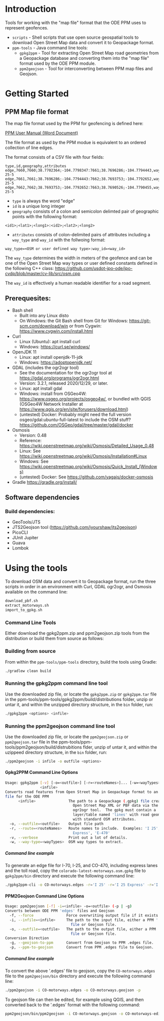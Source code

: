 # Introduction 
Tools for working with the "map file" format that the ODE PPM uses to represent geofences.

* `scripts` - Shell scripts that use open source geospatial tools to download Open Street Map data and convert it to Geopackage format.
* `ppm-tools` - Java command line tools:
    * `gpkg2ppm` - Tool for extracting Open Street Map road geometries from a Geopackage database and converting them into the "map file" format used by the ODE PPM module.
    * `ppm2geojson` - Tool for interconverting between PPM map files and Geojson.

# Getting Started

## PPM Map file format
The map file format used by the PPM for geofencing is defined here:

[PPM User Manual (Word Document)](https://github.com/usdot-jpo-ode/jpo-cvdp/blob/master/docs/ppm_user_manual.docx)

The file format as used by the PPM modue is equivalent to an ordered collection of line edges.

The format consists of a CSV file with four fields:

```csv
type,id,geography,attributes
edge,7660,7660;38.7702364;-104.7798347:7661;38.7696286;-104.7794443,way_type=motorway:way_id=I-25-5
edge,7661,7661;38.7696286;-104.7794443:7662;38.7693753;-104.7792652,way_type=motorway:way_id=I-25-5
edge,7662,7662;38.7693753;-104.7792652:7663;38.7690526;-104.7790455,way_type=motorway:way_id=I-25-5
```

* `type` is always the word "edge"
* `id` is a unique long integer
* `geography` consists of a colon and semicolon delimted pair of geographic points with the following format:
```csv
<id1>;<lat1>;<long1>:<id2>;<lat2>;<long2>
```
* `attributes` consists of colon-delimited pairs of attributes including a `way_type` and `way_id` with the follwoing format:
```csv
way_type=<OSM or user defined way type>:way_id=<way_id>
```
The `way_type` determines the width in meters of the geofence and can be one of the Open Street Map way types or user defined constants defined in the following C++ class:
https://github.com/usdot-jpo-ode/jpo-cvdp/blob/master/cv-lib/src/osm.cpp

The `way_id` is effectively a human readable identifier for a road segment.



## Prerequesites:
* Bash shell
    * Built into any Linux disto 
    * On Windows: the Git Bash shell from Git for Windows: https://git-scm.com/download/win or from Cygwin: https://www.cygwin.com/install.html
* Curl
    * Linux (Ubuntu): apt install curl
    * Windows: https://curl.se/windows/
* OpenJDK 11
    * Linux: apt install openjdk-11-jdk
    * Windows: https://adoptopenjdk.net/
* GDAL (includes the ogr2ogr tool)
    * See the documentation for the ogr2ogr tool at https://gdal.org/programs/ogr2ogr.html
    * Version: 3.2.1, released 2020/12/29, or later.
    * Linux: apt install gdal
    * Windows: install from OSGeo4W: https://www.osgeo.org/projects/osgeo4w/, or bundled with QGIS (OSGeo4W Network Installer at https://www.qgis.org/en/site/forusers/download.html)
    * (untested) Docker: Probably might need the full version osgeo/gdal:ubuntu-full-latest to include the OSM stuff? https://github.com/OSGeo/gdal/tree/master/gdal/docker
* Osmosis
    * Version: 0.48
    * Reference: https://wiki.openstreetmap.org/wiki/Osmosis/Detailed_Usage_0.48
    * Linux: See https://wiki.openstreetmap.org/wiki/Osmosis/Installation#Linux
    * Windows: See https://wiki.openstreetmap.org/wiki/Osmosis/Quick_Install_(Windows)
    * (untested) Docker: See https://github.com/yagajs/docker-osmosis
* Gradle https://gradle.org/install/

## Software dependencies

### Build dependencies:
* GeoTools/JTS
* JTS2Geojson tool (https://github.com/iyourshaw/jts2geojson)
* PicoCLI
* JUnit Jupiter
* Guava
* Lombok


# Using the tools
To download OSM data and convert it to Geopackage format, run the three scripts in order in an environment with Curl, GDAL ogr2ogr, and Osmosis available on the command line:
```bash
download_pbf.sh
extract_motorways.sh
import_to_gpkg.sh
```

### Command Line Tools
Either download the gpkg2ppm.zip and ppm2geojson.zip tools from the distribution or build them from source as follows:

### Building from source
From within the `ppm-tools/ppm-tools` directory, build the tools using Gradle:
```bash
./gradlew clean build
```

### Running the gpkg2ppm command line tool
Use the downloaded zip file, or locate the `gpkg2ppm.zip` or `gpkg2ppm.tar` file in the ppm-tools/ppm-tools/gpkg2ppm/build/distributions folder, unzip or untar it, and within the unzipped directory structure, in the `bin` folder, run:
```bash
./gpkg2ppm <options> <infile>
```

### Running the ppm2geojson command line tool
Use the downloaded zip file, or locate the `ppm2geojson.zip` or `ppm2geojson.tar` file in the ppm-tools/ppm-tools/ppm2geojson/build/distrubitions flder, unzip of untar it, and within the uzippeed directory structure, in the `bin` folder, run:
```bash
./ppm2geojson -i infile -o outfile <options>
```

#### Gpkg2PPM Command Line Options

```bash
Usage: gpkg2ppm [-v] [-o=<outfile>] [-r=<routeNames>]... [-w=<wayTypes>]...
                <infile>
Converts road features from Open Street Map in Geopackage format to an 'edges'
file for the ODE PPM
      <infile>               The path to a Geopackage (.gpkg) file created from
                               Open Street Map XML or PBF data via the GDAL
                               ogr2ogr tool.  The gpkg must contain a
                               layer/table named 'lines' with road geometries
                               with standard OSM attributes.
  -o, --outfile=<outfile>    Output file path
  -r, --route=<routeNames>   Route names to include.  Examples: 'I 25', 'I 25
                               Express', 'E-470'
  -v, --verbose              Print out a lot of details.
  -w, --way-type=<wayTypes>  OSM way types to extract.
```

##### Command line example

To generate an edge file for I-70, I-25, and CO-470, including express lanes and the toll road, copy the `colorado-latest-motorways.osm.gpkg` file to `gpkg2ppm/bin` directory and execute the following command line:
```bash
./gpkg2ppm-cli -o CO-motorways.edges -r='I 25' -r='I 25 Express' -r='I 70' -r='CO 470' -r='E-470' colorado-latest-motorways.osm.gpkg
```

#### PPM2Geojson Command Line Options

```bash
Usage: ppm2geojson [-f] -i=<infile> -o=<outfile> (-p | -g)
Converts between ODE PPM 'edges' files and Geojson
  -f, --force               Force overwriting output file if it exists already.
  -i, --infile=<infile>     The path to the input file, either a PPM '.edges'
                              file or Geojson file.
  -o, --outfile=<outfile>   The path to the output file, either a PPM '.edges'
                              file or Geojson file.
Conversion Direction
  -g, --geojson-to-ppm      Convert from Geojson to PPM .edges file.
  -p, --ppm-to-geojson      Convert from PPM .edges file to Geojson.

```

##### Command line example

To convert the above '.edges' file to geojson, copy the `CO-motorways.edges` file to the `ppm2geojson/bin` directory and execute the following command line:

```bash
./ppm2geojson -i CO-motorways.edges -o CO-motorways.geojson -p
```

To geojson file can then be edited, for example using QGIS, and then converted back to the '.edges' format with the following command:

```bash
ppm2geojson/bin/ppm2geojson -i CO-motorways.geojson -o CO-motorways-edited.edges -g
```

